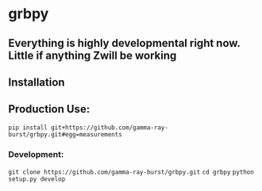 # grbpy

## Everything is highly developmental right now. Little if anything Zwill be working

## Installation

## Production Use:

`pip install git+https://github.com/gamma-ray-burst/grbpy.git#egg=measurements`

### Development:

`git clone https://github.com/gamma-ray-burst/grbpy.git`
`cd grbpy`
`python setup.py develop`